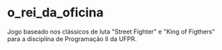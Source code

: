 # o_rei_da_oficina
Jogo baseado nos clássicos de luta "Street Fighter" e "King of Figthers" para a disciplina de Programação II da UFPR.
